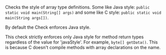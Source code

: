 Checks the style of array type definitions. Some like Java style:
`public static void main(String[] args)` and some like C style: `public
static void main(String args[])`.

By default the Check enforces Java style.

This check strictly enforces only Java style for method return types
regardless of the value for 'javaStyle'. For example, `byte[]
getData()`. This is because C doesn't compile methods with array
declarations on the name.
